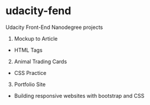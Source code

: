 # udacity-fend
Udacity Front-End Nanodegree projects

1. Mockup to Article
  - HTML Tags
2. Animal Trading Cards
  - CSS Practice
3. Portfolio Site
  - Building responsive websites with bootstrap and CSS
